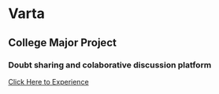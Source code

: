 # Varta
## College Major Project

### Doubt sharing and colaborative discussion platform

[Click Here to Experience](https://varta.onrender.com)
